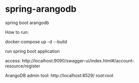 # spring-arangodb
spring boot arangodb

How to run:

docker-compose up -d --build

run spring boot application

access: http://localhost:9090/swagger-ui/index.html#/account-resource/register

ArangoDB admin tool:
http://localhost:8529/
root:root
